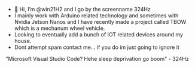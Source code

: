 - 👋 Hi, I’m @win21H2 and I go by the screenname 324Hz
- I mainly work with Arduino related technology and sometimes with Nvidia Jetson Nanos and I have recently made a project called TBOW which is a mechanum wheel vehicle.
- Looking to eventually add a bunch of IOT related devices around my house.
- Dont attempt spam contact me... if you do im just going to ignore it




"Microsoft Visual Studio Code? Hehe sleep deprivation go boom" - 324Hz

<!---
win21H2/win21H2 is a ✨ special ✨ repository because its `README.md` (this file) appears on your GitHub profile.
You can click the Preview link to take a look at your changes.
--->
